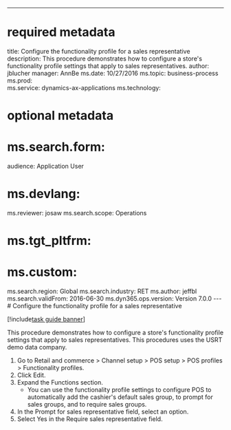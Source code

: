 --- 
# required metadata 
 
title: Configure the functionality profile for a sales representative
description: This procedure demonstrates how to configure a store's functionality profile settings that apply to sales representatives. 
author: jblucher
manager: AnnBe 
ms.date: 10/27/2016
ms.topic: business-process 
ms.prod:  
ms.service: dynamics-ax-applications 
ms.technology:  
 
# optional metadata 
 
# ms.search.form:   
audience: Application User 
# ms.devlang:  
ms.reviewer: josaw
ms.search.scope: Operations 
# ms.tgt_pltfrm:  
# ms.custom:  
ms.search.region: Global
ms.search.industry: RET
ms.author: jeffbl
ms.search.validFrom: 2016-06-30 
ms.dyn365.ops.version: Version 7.0.0 
---# Configure the functionality profile for a sales representative

[!include[task guide banner](../includes/task-guide-banner.md)]

This procedure demonstrates how to configure a store's functionality profile settings that apply to sales representatives. This procedures uses the USRT demo data company.

1. Go to Retail and commerce > Channel setup > POS setup > POS profiles > Functionality profiles.
2. Click Edit.
3. Expand the Functions section.
    * You can use the functionality profile settings to configure POS to automatically add the cashier's default sales group, to prompt for sales groups, and to require sales groups.  
4. In the Prompt for sales representative field, select an option.
5. Select Yes in the Require sales representative field.

